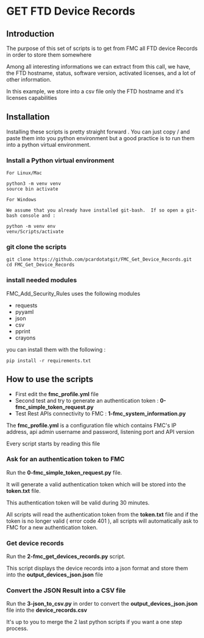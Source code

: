# GET FTD Device Records

## Introduction

The purpose of this set of scripts is to get from FMC all FTD device Records in order to store them somewhere

Among all interesting informations we can extract from this call, we have, the FTD hostname, status, software version, activated licenses, and a lot of other information.

In this example, we store into a csv file only the FTD hostname and it's licenses capabilities

## Installation

Installing these scripts is pretty straight forward . You can just copy / and paste them into you python environment but a good practice is to run them into a python virtual environment.

### Install a Python virtual environment

	For Linux/Mac 

	python3 -m venv venv
	source bin activate

	For Windows 
	
	We assume that you already have installed git-bash.  If so open a git-bash console and :

	python -m venv env 
	venv/Scripts/activate

### git clone the scripts

	git clone https://github.com/pcardotatgit/FMC_Get_Device_Records.git
	cd FMC_Get_Device_Records
	
### install needed modules

FMC_Add_Security_Rules uses the following modules

- requests
- pyyaml
- json
- csv
- pprint
- crayons
	
you can install them with the following  :
	
	pip install -r requirements.txt

## How to use the scripts

- First edit the **fmc_profile.yml** file
- Second test and try to generate an authentication token : **0-fmc_simple_token_request.py**
- Test Rest APIs connectivity to FMC : **1-fmc_system_information.py**  

The **fmc_profile.yml** is a configuration file which contains FMC's IP address, api admin username and password, listening port and API version

Every script starts by reading this file

### Ask for an authentication token to FMC ###

Run the **0-fmc_simple_token_request.py** file.  

It will generate a valid authentication token which will be stored into the **token.txt** file.

This authentication token will be valid during 30 minutes. 

All scripts will read the authentication token from the **token.txt** file and if the token is no longer valid ( error code 401 ), all scripts will automatically ask to FMC for a new authentication token.

### Get device records ###

Run the **2-fmc_get_devices_records.py** script.

This script displays the device records into a json format and store them into the **output_devices_json.json** file

### Convert the JSON Result into a CSV file ###

Run the **3-json_to_csv.py** in order to convert the **output_devices_json.json** file into the **device_records.csv**

It's up to you to merge the 2 last python scripts if you want a one step process.


 